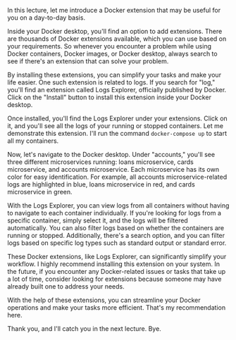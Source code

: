 In this lecture, let me introduce a Docker extension that may be useful for you on a day-to-day basis.

Inside your Docker desktop, you'll find an option to add extensions. There are thousands of Docker extensions available, which you can use based on your requirements. So whenever you encounter a problem while using Docker containers, Docker images, or Docker desktop, always search to see if there's an extension that can solve your problem.

By installing these extensions, you can simplify your tasks and make your life easier. One such extension is related to logs. If you search for "log," you'll find an extension called Logs Explorer, officially published by Docker. Click on the "Install" button to install this extension inside your Docker desktop.

Once installed, you'll find the Logs Explorer under your extensions. Click on it, and you'll see all the logs of your running or stopped containers. Let me demonstrate this extension. I'll run the command `docker-compose up` to start all my containers.

Now, let's navigate to the Docker desktop. Under "accounts," you'll see three different microservices running: loans microservice, cards microservice, and accounts microservice. Each microservice has its own color for easy identification. For example, all accounts microservice-related logs are highlighted in blue, loans microservice in red, and cards microservice in green.

With the Logs Explorer, you can view logs from all containers without having to navigate to each container individually. If you're looking for logs from a specific container, simply select it, and the logs will be filtered automatically. You can also filter logs based on whether the containers are running or stopped. Additionally, there's a search option, and you can filter logs based on specific log types such as standard output or standard error.

These Docker extensions, like Logs Explorer, can significantly simplify your workflow. I highly recommend installing this extension on your system. In the future, if you encounter any Docker-related issues or tasks that take up a lot of time, consider looking for extensions because someone may have already built one to address your needs.

With the help of these extensions, you can streamline your Docker operations and make your tasks more efficient. That's my recommendation here.

Thank you, and I'll catch you in the next lecture. Bye.